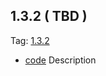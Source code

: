 ## 1.3.2 ( TBD )

Tag: [1.3.2](https://github.com/patternfly/patternfly-elements/releases/tag/1.3.2)

- [code](url) Description